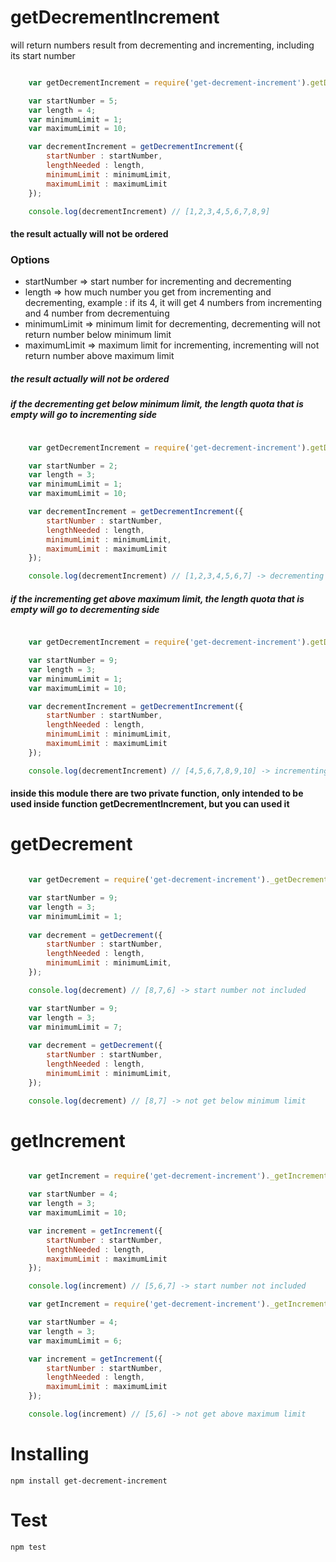 # getDecrementIncrement

will return numbers result from decrementing and incrementing, including its start number 

```javascript

	var getDecrementIncrement = require('get-decrement-increment').getDecrementIncrement;

	var startNumber = 5;
	var length = 4;
	var minimumLimit = 1;
	var maximumLimit = 10;

	var decrementIncrement = getDecrementIncrement({
		startNumber : startNumber,
		lengthNeeded : length,
		minimumLimit : minimumLimit,
		maximumLimit : maximumLimit
	});

	console.log(decrementIncrement) // [1,2,3,4,5,6,7,8,9]
```

#### the result actually will not be ordered

### Options

- startNumber => start number for incrementing and decrementing 
- length => how much number you get from incrementing and decrementing, example : if its 4, it will get 4 numbers from incrementing and 4 number from decrementuing
- minimumLimit => minimum limit for decrementing, decrementing will not return number below minimum limit 
- maximumLimit => maximum limit for incrementing, incrementing will not return number above maximum limit

##### the result actually will not be ordered

##### if the decrementing get below minimum limit, the length quota that is empty will go to incrementing side

```javascript

	var getDecrementIncrement = require('get-decrement-increment').getDecrementIncrement;

	var startNumber = 2;
	var length = 3;
	var minimumLimit = 1;
	var maximumLimit = 10;

	var decrementIncrement = getDecrementIncrement({
		startNumber : startNumber,
		lengthNeeded : length,
		minimumLimit : minimumLimit,
		maximumLimit : maximumLimit
	});

	console.log(decrementIncrement) // [1,2,3,4,5,6,7] -> decrementing only get [1], so the quota only fullfilled one, need two more, so incrementing side get extra two quota, [3,4,5,6,7]

```

##### if the incrementing get above maximum limit, the length quota that is empty will go to decrementing side

```javascript

	var getDecrementIncrement = require('get-decrement-increment').getDecrementIncrement;

	var startNumber = 9;
	var length = 3;
	var minimumLimit = 1;
	var maximumLimit = 10;

	var decrementIncrement = getDecrementIncrement({
		startNumber : startNumber,
		lengthNeeded : length,
		minimumLimit : minimumLimit,
		maximumLimit : maximumLimit
	});

	console.log(decrementIncrement) // [4,5,6,7,8,9,10] -> incrementing only get [10], so the quota only fullfilled one, need two more, so incrementing side get extra two quota, [4,5,6,7,8]

```

#### inside this module there are two private function, only intended to be used inside function getDecrementIncrement, but you can used it

# getDecrement

```javascript

	var getDecrement = require('get-decrement-increment')._getDecrement;

	var startNumber = 9;
	var length = 3;
	var minimumLimit = 1;
	
	var decrement = getDecrement({
		startNumber : startNumber,
		lengthNeeded : length,
		minimumLimit : minimumLimit,
	});

	console.log(decrement) // [8,7,6] -> start number not included

	var startNumber = 9;
	var length = 3;
	var minimumLimit = 7;
	
	var decrement = getDecrement({
		startNumber : startNumber,
		lengthNeeded : length,
		minimumLimit : minimumLimit,
	});

	console.log(decrement) // [8,7] -> not get below minimum limit

```

# getIncrement

```javascript

	var getIncrement = require('get-decrement-increment')._getIncrement;

	var startNumber = 4;
	var length = 3;
	var maximumLimit = 10;

	var increment = getIncrement({
		startNumber : startNumber,
		lengthNeeded : length,
		maximumLimit : maximumLimit
	});

	console.log(increment) // [5,6,7] -> start number not included

	var getIncrement = require('get-decrement-increment')._getIncrement;

	var startNumber = 4;
	var length = 3;
	var maximumLimit = 6;

	var increment = getIncrement({
		startNumber : startNumber,
		lengthNeeded : length,
		maximumLimit : maximumLimit
	});

	console.log(increment) // [5,6] -> not get above maximum limit
```

# Installing


`npm install get-decrement-increment`


# Test

`npm test`
